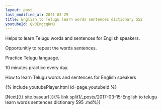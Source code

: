 ```yaml
---
layout: post
last_modified_at: 2021-03-29
title: English to Telugu learn words sentences dictionary 552 
youtubeId: Qv0EngcqKMQ
---
```

 
 
Helps to learn Telugu words and sentences for English speakers.

Opportunitiy to repeat the words sentences. 

Practice Telugu language. 
 
10 minutes practice every day. 
 
How to learn Telugu words and sentences for English speakers 
 
{% include youtubePlayer.html id=page.youtubeId %}
 
 
[Next]({{ site.baseurl }}{% link  split1/_posts/2017-03-15-English to telugu learn words sentences dictionary 595 .md%})
 
